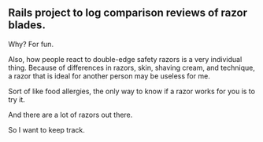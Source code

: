 ## Rails project to log comparison reviews of razor blades.

Why? For fun. 

Also, how people react to double-edge safety razors is a very individual thing. Because of
differences in razors, skin, shaving cream, and technique, a razor that is ideal for another person may
be useless for me.

Sort of like food allergies, the only way to know if a razor works for you is to try it.

And there are a lot of razors out there.

So I want to keep track.